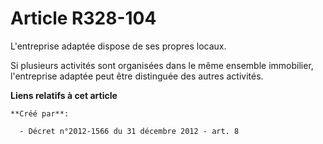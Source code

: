 # Article R328-104

L'entreprise adaptée dispose de ses propres locaux. 

Si plusieurs activités sont organisées dans le même ensemble immobilier, l'entreprise adaptée peut être distinguée des autres
activités.

**Liens relatifs à cet article**

	**Créé par**:

	  - Décret n°2012-1566 du 31 décembre 2012 - art. 8
